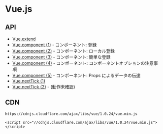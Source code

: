 # Vue.js

## API

- [Vue.extend](https://jsfiddle.net/stageclear/ek69zqs4/) 
- [Vue.component (1)](https://jsfiddle.net/stageclear/p8mdpjn4/) - コンポーネント: 登録
- [Vue.component (2)](https://jsfiddle.net/stageclear/p18w6ym5/) - コンポーネント: ローカル登録
- [Vue.component (3)](https://jsfiddle.net/stageclear/co3vk3nL/) - コンポーネント: 簡単な登録
- [Vue.component (4)](https://jsfiddle.net/stageclear/97e82f28/) - コンポーネント: コンポーネントオプションの注意事項
- [Vue.component (5)](https://jsfiddle.net/stageclear/y4jghj2f/) - コンポーネント: Props によるデータの伝達
- [Vue.nextTick (1)](https://jsfiddle.net/stageclear/wvL9nvnm/)
- [Vue.nextTick (2)](https://jsfiddle.net/stageclear/noct6nn6/) - (動作未確認)



## CDN

```
https://cdnjs.cloudflare.com/ajax/libs/vue/1.0.24/vue.min.js

<script src="//cdnjs.cloudflare.com/ajax/libs/vue/1.0.24/vue.min.js"></script>
```
